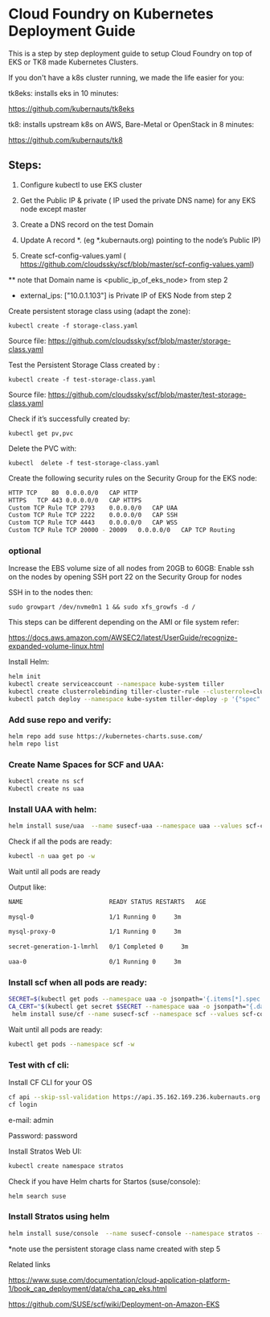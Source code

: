 # Cloud Foundry on Kubernetes Deployment Guide

This is a step by step deployment guide to setup Cloud Foundry on top of EKS or TK8 made Kubernetes Clusters.

If you don't have a k8s cluster running, we made the life easier for you:

tk8eks: installs eks in 10 minutes:

https://github.com/kubernauts/tk8eks

tk8: installs upstream k8s on AWS, Bare-Metal or OpenStack in 8 minutes:

https://github.com/kubernauts/tk8

## Steps:

1. Configure kubectl to use EKS cluster

2. Get the Public IP & private ( IP used the private DNS name)  for any EKS node except master

3. Create a DNS record on the test Domain

4. Update A record *.<your-test-domain>  (eg *.kubernauts.org) pointing to the node’s Public IP)

5. Create scf-config-values.yaml ( https://github.com/cloudssky/scf/blob/master/scf-config-values.yaml)

** note that Domain name is <public_ip_of_eks_node> from step 2

* external_ips: ["10.0.1.103"] is Private IP of EKS Node from step 2

Create persistent storage class using (adapt the zone):

`kubectl create -f storage-class.yaml`

Source file: https://github.com/cloudssky/scf/blob/master/storage-class.yaml

Test the Persistent Storage Class created by :

`kubectl create -f test-storage-class.yaml`

Source file: https://github.com/cloudssky/scf/blob/master/test-storage-class.yaml

Check if it’s successfully created by:

`kubectl get pv,pvc`

Delete the PVC with:

`kubectl  delete -f test-storage-class.yaml`

Create the following security rules on the Security Group for the EKS node:


```bash
HTTP TCP	80	0.0.0.0/0	CAP HTTP
HTTPS	TCP	443	0.0.0.0/0	CAP HTTPS
Custom TCP Rule	TCP	2793	0.0.0.0/0	CAP UAA
Custom TCP Rule	TCP	2222	0.0.0.0/0	CAP SSH
Custom TCP Rule	TCP	4443	0.0.0.0/0	CAP WSS
Custom TCP Rule TCP	20000 - 20009	0.0.0.0/0	CAP TCP Routing
```

### optional

Increase the EBS volume size of all nodes from 20GB to 60GB:
Enable ssh on the nodes by opening SSH port 22 on the Security Group for nodes

SSH in to the nodes then:

`sudo growpart /dev/nvme0n1 1 && sudo xfs_growfs -d /`

This steps can be different depending on the AMI or file system refer:

https://docs.aws.amazon.com/AWSEC2/latest/UserGuide/recognize-expanded-volume-linux.html

Install Helm:


```bash
helm init
kubectl create serviceaccount --namespace kube-system tiller
kubectl create clusterrolebinding tiller-cluster-rule --clusterrole=cluster-admin --serviceaccount=kube-system:tiller
kubectl patch deploy --namespace kube-system tiller-deploy -p '{"spec":{"template":{"spec":{"serviceAccount":"tiller"}}}}'
```

### Add suse repo and verify:

```bash
helm repo add suse https://kubernetes-charts.suse.com/
helm repo list
```

### Create Name Spaces for SCF and UAA:

```bash
kubectl create ns scf
Kubectl create ns uaa
```

### Install UAA with helm:

```bash
helm install suse/uaa  --name susecf-uaa --namespace uaa --values scf-config-values.yaml
```

Check if all the pods are ready:

```bash
kubectl -n uaa get po -w
```

Wait until all pods are ready

Output like:

```bash
NAME                        READY STATUS RESTARTS   AGE
 
mysql-0                     1/1 Running 0     3m
 
mysql-proxy-0               1/1 Running 0     3m
 
secret-generation-1-lmrhl   0/1 Completed 0     3m
 
uaa-0                       0/1 Running 0     3m
```

### Install scf when all pods are ready:

```bash
SECRET=$(kubectl get pods --namespace uaa -o jsonpath='{.items[*].spec.containers[?(.name=="uaa")].env[(.name=="INTERNAL_CA_CERT")].valueFrom.secretKeyRef.name}')
CA_CERT="$(kubectl get secret $SECRET --namespace uaa -o jsonpath="{.data['internal-ca-cert']}" | base64 --decode -)"
 helm install suse/cf --name susecf-scf --namespace scf --values scf-config-values.yaml --set "secrets.UAA_CA_CERT=${CA_CERT}"
 ```

Wait until all pods are ready:

```bash
kubectl get pods --namespace scf -w
```

### Test with cf cli:

Install CF CLI for your OS

```bash
cf api --skip-ssl-validation https://api.35.162.169.236.kubernauts.org
cf login
```

e-mail: admin

Password: password

Install Stratos Web UI:

```bash
kubectl create namespace stratos
```

Check if you have Helm charts for Startos (suse/console):

```bash
helm search suse
```

### Install Stratos using helm

```bash
helm install suse/console  --name susecf-console --namespace stratos --values scf-config-values.yaml  --set storageClass=gp2
```

*note use the persistent storage class name created with step 5


Related links

https://www.suse.com/documentation/cloud-application-platform-1/book_cap_deployment/data/cha_cap_eks.html

https://github.com/SUSE/scf/wiki/Deployment-on-Amazon-EKS
